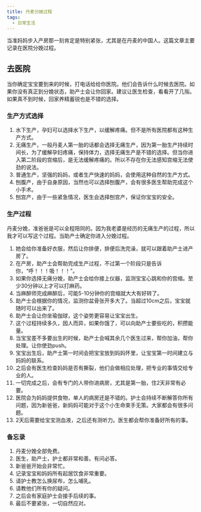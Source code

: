 ```yaml
---
title: 丹麦分娩过程
tags:
  - 日常生活
---
```


当准妈妈步入产房那一刻肯定是特别紧张，尤其是在丹麦的中国人。这篇文章主要记录在医院分娩过程。
## 去医院
当你确定宝宝要到来的时候，打电话给给你医院。他们会告诉什么时候去医院。如果你没有真正到分娩状态，助产士会让你回家。建议让医生检查，看看开了几🈯️。如果真不到时候，回家养精蓄锐也是不错的选择。

### 生产方式选择
1. 水下生产，孕妇可以选择水下生产，以缓解疼痛。但不是所有医院都有这种生产方式。
2. 无痛生产，一般丹麦人第一胎的话都会选择无痛生产，因为第一胎生产持续时间长，为了缓解孕妇疼痛，保持体力，选择无痛生产是不错的选择。但当你进入第二阶段的宫缩后，是无法缓解疼痛的。所以不存在你无法感知宫缩无法使劲的说法。
3. 普通生产，坚强的妈妈，或者生产快速的妈妈，会使用这种自然的生产方式。
4. 刨腹产，由于自身原因，当然也可以选择刨腹产，会有很多医生帮助完成这个小手术。
5. 刨宫产，由于一些紧急情况，医生会选择刨宫产，保证你宝宝的安全。

### 生产过程
丹麦分娩，准爸爸是可以全程陪同的。因为我老婆是经历的无痛生产的过程，所以我才可以写这个过程。当助产士确定你进入分娩过程。
1. 她会给你准备好衣服，然后让你排便，排便后洗完澡，就可以跟着助产士进产房了。
2. 在产房，助产士会帮助完成生产过程，不过第一个阶段只是告诉你，“呼！！！吸！！！”。
3. 如果你选择无痛分娩，助产士会给你接上仪器，监测宝宝心跳和你的宫缩。至少30分钟以上才可以打麻药。
4. 当麻醉师完成麻醉后，可能5-10分钟你的宫缩就大大有好转了。
5. 助产士会根据你的情况，监测你盆骨张开多大了。当超过10cm之后，宝宝就随时可以出来了。
6. 助产士会让你坐瑜伽球，这个姿势更容易让宝宝出生。
7. 这个过程持续多久，因人而异，如果你饿了，可以向助产士要些吃的，积攒能量。
8. 当宝宝差不多要出生的时候，助产士会喊其余几个医生过来，帮你加油，帮你处理。让你使劲push。
9. 宝宝出生后，助产士第一时间会把宝宝放到妈妈怀里，让宝宝第一时间建立与妈妈的联系。
10. 之后会有医生检查妈妈是否有撕裂，他们会做相应处理，把专业的事情交给专业的人。
11. 一切完成之后，会有专门的人带你进病房，尤其是第一胎，住2天非常有必要。
12. 医院会为妈妈提供食物，单人的病房还是不错的。护士会持续不断解答你所有问题，因为新爸爸，新妈妈可能对于这个小生命束手无策。大家都会有很多问题。
13. 2天后需要给宝宝测血液，之后还有测听力。医生都会帮你准备好所有的事。

### 备忘录
1. 丹麦分娩全部免费。
2. 医生，助产士，护士都非常和善。有问必答。
3. 新爸爸开始会非常忙。
4. 记录宝宝和妈妈所有起居饮食非常重要。
5. 请护士教怎么换尿布，怎么哺乳。
6. 请教他们所有你的疑问。
7. 之后会有家庭护士会接手后续的事。
8. 最后不要紧张，一切自然应对。
